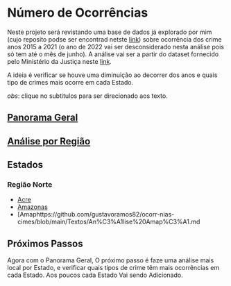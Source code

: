 # Número de Ocorrências

Neste projeto será revistando uma base de dados já explorado por mim (cujo reposito podse ser encontrad netste [link](https://github.com/gustavoramos82/Explorando_-dados_-ocorr-ncias_Para))
sobre ocorrência dos crime anos 2015 a 2021 (o ano de 2022 vai ser desconsiderado nesta análise pois só tem até o mês de junho). A análise vai ser a partir do dataset fornecido pelo Ministério da Justiça neste [link](https://dados.mj.gov.br/dataset/sistema-nacional-de-estatisticas-de-seguranca-publica/resource/feeae05e-faba-406c-8a4a-512aec91a9d1).

A ideia é verificar se houve uma diminuição ao decorrer dos anos e quais tipo de crimes mais ocorre em cada Estado.

*obs*: clique no subtitulos para ser direcionado aos texto.

## [Panorama Geral](https://github.com/gustavoramos82/ocorr-nias-cimes/blob/main/Textos/Panorama%20Geral.md)

## [Análise por Região](https://github.com/gustavoramos82/ocorr-nias-cimes/blob/main/Textos/Analise%20Por%20Regi%C3%A3o.md)

## Estados

### Região Norte



- [Acre](https://github.com/gustavoramos82/ocorr-nias-cimes/blob/main/Textos/An%C3%A1lise%20Ocorr%C3%AAncia%20Acre.md)
- [Amazonas](https://github.com/gustavoramos82/ocorr-nias-cimes/blob/main/Textos/Analise%20Amazonas.md)
- [Amaphttps://github.com/gustavoramos82/ocorr-nias-cimes/blob/main/Textos/An%C3%A1lise%20Amap%C3%A1.md

## Próximos Passos

Agora com o Panorama Geral, O próximo passo é faze uma análise mais local por Estado, e verificar quais tipos de crime têm mais ocorrẽncias em cada Estado.
Aos poucos cada Estado Vai sendo Adicionado.










